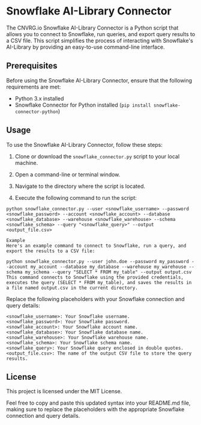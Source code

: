 # Snowflake AI-Library Connector

The CNVRG.io Snowflake AI-Library Connector is a Python script that allows you to connect to Snowflake, run queries, and export query results to a CSV file. This script simplifies the process of interacting with Snowflake's AI-Library by providing an easy-to-use command-line interface.

## Prerequisites

Before using the Snowflake AI-Library Connector, ensure that the following requirements are met:

- Python 3.x installed
- Snowflake Connector for Python installed (`pip install snowflake-connector-python`)

## Usage

To use the Snowflake AI-Library Connector, follow these steps:

1. Clone or download the `snowflake_connector.py` script to your local machine.

2. Open a command-line or terminal window.

3. Navigate to the directory where the script is located.

4. Execute the following command to run the script:

```
python snowflake_connector.py --user <snowflake_username> --password <snowflake_password> --account <snowflake_account> --database <snowflake_database> --warehouse <snowflake_warehouse> --schema <snowflake_schema> --query "<snowflake_query>" --output <output_file.csv>

Example
Here's an example command to connect to Snowflake, run a query, and export the results to a CSV file:

python snowflake_connector.py --user john.doe --password my_password --account my_account --database my_database --warehouse my_warehouse --schema my_schema --query "SELECT * FROM my_table" --output output.csv
This command connects to Snowflake using the provided credentials, executes the query (SELECT * FROM my_table), and saves the results in a file named output.csv in the current directory.
```
Replace the following placeholders with your Snowflake connection and query details:

```
<snowflake_username>: Your Snowflake username.
<snowflake_password>: Your Snowflake password.
<snowflake_account>: Your Snowflake account name.
<snowflake_database>: Your Snowflake database name.
<snowflake_warehouse>: Your Snowflake warehouse name.
<snowflake_schema>: Your Snowflake schema name.
<snowflake_query>: Your Snowflake query enclosed in double quotes.
<output_file.csv>: The name of the output CSV file to store the query results.
```

## License
This project is licensed under the MIT License.


Feel free to copy and paste this updated syntax into your README.md file, making sure to replace the placeholders with the appropriate Snowflake connection and query details.



